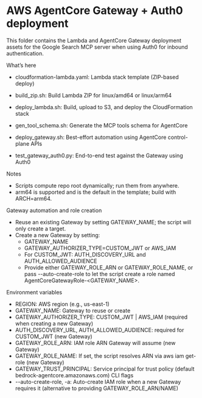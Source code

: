 # AWS AgentCore Gateway + Auth0 deployment

This folder contains the Lambda and AgentCore Gateway deployment assets for the
Google Search MCP server when using Auth0 for inbound authentication.

What’s here
- cloudformation-lambda.yaml: Lambda stack template (ZIP-based deploy)
- build_zip.sh: Build Lambda ZIP for linux/amd64 or linux/arm64
- deploy_lambda.sh: Build, upload to S3, and deploy the CloudFormation stack
- gen_tool_schema.sh: Generate the MCP tools schema for AgentCore
  
- deploy_gateway.sh: Best-effort automation using AgentCore control-plane APIs
- test_gateway_auth0.py: End-to-end test against the Gateway using Auth0

Notes
- Scripts compute repo root dynamically; run them from anywhere.
- arm64 is supported and is the default in the template; build with ARCH=arm64.

Gateway automation and role creation
- Reuse an existing Gateway by setting GATEWAY_NAME; the script will only create a target.
- Create a new Gateway by setting:
	- GATEWAY_NAME
	- GATEWAY_AUTHORIZER_TYPE=CUSTOM_JWT or AWS_IAM
	- For CUSTOM_JWT: AUTH_DISCOVERY_URL and AUTH_ALLOWED_AUDIENCE
	- Provide either GATEWAY_ROLE_ARN or GATEWAY_ROLE_NAME, or pass --auto-create-role to let the script create a role named AgentCoreGatewayRole-<GATEWAY_NAME>.

Environment variables
- REGION: AWS region (e.g., us-east-1)
- GATEWAY_NAME: Gateway to reuse or create
- GATEWAY_AUTHORIZER_TYPE: CUSTOM_JWT | AWS_IAM (required when creating a new Gateway)
- AUTH_DISCOVERY_URL, AUTH_ALLOWED_AUDIENCE: required for CUSTOM_JWT (new Gateway)
- GATEWAY_ROLE_ARN: IAM role ARN Gateway will assume (new Gateway)
- GATEWAY_ROLE_NAME: If set, the script resolves ARN via aws iam get-role (new Gateway)
- GATEWAY_TRUST_PRINCIPAL: Service principal for trust policy (default bedrock-agentcore.amazonaws.com)
CLI flags
- --auto-create-role, -a: Auto-create IAM role when a new Gateway requires it (alternative to providing GATEWAY_ROLE_ARN/NAME)